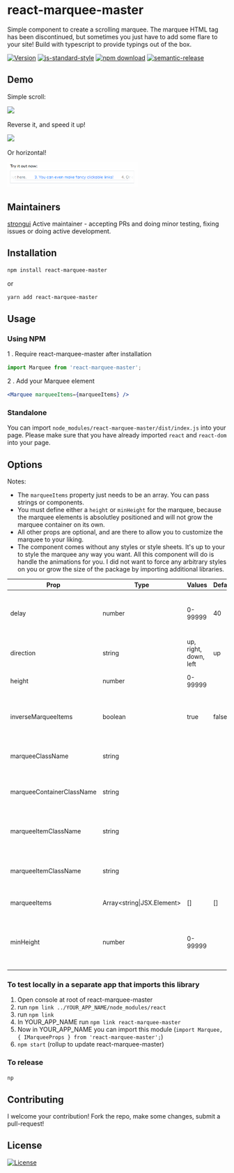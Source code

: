 # react-marquee-master

Simple component to create a scrolling marquee. The marquee HTML tag has been discontinued, but
sometimes you just have to add some flare to your site! Build with typescript to provide typings out
of the box.

[![Version](http://img.shields.io/npm/v/react-marquee-master.svg)](https://www.npmjs.org/package/react-marquee-master)
[![js-standard-style](https://img.shields.io/badge/code%20style-standard-brightgreen.svg?style=flat)](https://github.com/feross/standard)
[![npm download][download-image]][download-url]
[![semantic-release](https://img.shields.io/badge/%20%20%F0%9F%93%A6%F0%9F%9A%80-semantic--release-e10079.svg)](https://github.com/semantic-release/semantic-release)

[download-image]: https://img.shields.io/npm/dm/react-marquee-master.svg?style=flat-square
[download-url]: https://npmjs.org/package/react-marquee-master

## Demo

Simple scroll:

<!-- markdownlint-disable MD033 -->
<img src="/docs/images/sample.gif" width="300">
<!-- markdownlint-enable MD033 -->

Reverse it, and speed it up!

<!-- markdownlint-disable MD033 -->
<img src="/docs/images/sample-2.gif" width="300">

<!-- markdownlint-enable MD033 -->

Or horizontal!

<!-- markdownlint-disable MD033 -->
<img src="/docs/images/sample-3.gif" width="300">
<!-- markdownlint-enable MD033 -->

## Maintainers

[strongui](https://github.com/strongui) Active maintainer - accepting PRs and doing minor testing,
fixing issues or doing active development.

## Installation

```sh
npm install react-marquee-master
```

or

```sh
yarn add react-marquee-master
```

## Usage

### Using NPM

1 . Require react-marquee-master after installation

```js
import Marquee from 'react-marquee-master';
```

2 . Add your Marquee element

```jsx
<Marquee marqueeItems={marqueeItems} />
```

### Standalone

You can import `node_modules/react-marquee-master/dist/index.js` into your page. Please make sure
that you have already imported `react` and `react-dom` into your page.

## Options

Notes:

- The `marqueeItems` property just needs to be an array. You can pass strings or components.
- You must define either a `height` or `minHeight` for the marquee, because the marquee elements is
  absolutley positioned and will not grow the marquee container on its own.
- All other props are optional, and are there to allow you to customize the marquee to your liking.
- The component comes without any styles or style sheets. It's up to your to style the marquee any
  way you want. All this component will do is handle the animations for you. I did not want to force
  any arbitrary styles on you or grow the size of the package by importing additional libraries.

| Prop                      | Type                       | Values                | Default | Description                                                    |
| ------------------------- | -------------------------- | --------------------- | ------- | -------------------------------------------------------------- |
| delay                     | number                     | 0-99999               | 40      | Delay of the animation. Lower number speeds up the scroll.     |
| direction                 | string                     | up, right, down, left | up      | Direction of the scroll.                                       |
| height                    | number                     | 0-99999               |         | The fixed height of the marquee                                |
| inverseMarqueeItems       | boolean                    | true                  | false   | Reverse the marquee array. Useful when scrolling down.         |
| marqueeClassName          | string                     |                       |         | Class to apply to marquee element.                             |
| marqueeContainerClassName | string                     |                       |         | Class to apply to marquee container element.                   |
| marqueeItemClassName      | string                     |                       |         | Class to apply to each marquee element.                        |
| marqueeItemClassName      | string                     |                       |         | Class to apply to each marquee element.                        |
| marqueeItems              | Array<string\|JSX.Element> | []                    | []      | The text / Components to display.                              |
| minHeight                 | number                     | 0-99999               |         | More dynamic sizing option with a minimum size that will grow. |

### To test locally in a separate app that imports this library

1. Open console at root of react-marquee-master
2. run `npm link ../YOUR_APP_NAME/node_modules/react`
3. run `npm link`
4. In YOUR_APP_NAME run `npm link react-marquee-master`
5. Now in YOUR_APP_NAME you can import this module
   (`import Marquee, { IMarqueeProps } from 'react-marquee-master';`)
6. `npm start` (rollup to update react-marquee-master)

### To release

`np`

## Contributing

I welcome your contribution! Fork the repo, make some changes, submit a pull-request!

## License

[![License](https://img.shields.io/badge/license-MIT-blue.svg)](/LICENSE)
